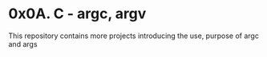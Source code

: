 # 0x0A. C - argc, argv
This repository contains more projects introducing the use, purpose of argc and args
